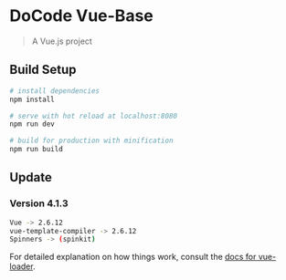# DoCode Vue-Base

> A Vue.js project

## Build Setup

``` bash
# install dependencies
npm install

# serve with hot reload at localhost:8080
npm run dev

# build for production with minification
npm run build
```

## Update

### Version 4.1.3
``` bash
Vue -> 2.6.12
vue-template-compiler -> 2.6.12
Spinners -> (spinkit)
```

For detailed explanation on how things work, consult the [docs for vue-loader](http://vuejs.github.io/vue-loader).

